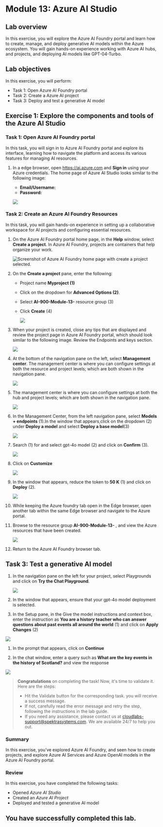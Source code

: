 # Module 13: Azure AI Studio

## Lab overview

In this exercise, you will explore the Azure AI Foundry portal and learn how to create, manage, and deploy generative AI models within the Azure ecosystem. You will gain hands-on experience working with Azure AI hubs, and projects, and deploying AI models like GPT-04-Turbo.

## Lab objectives

In this exercise, you will perform:

- Task 1: Open Azure AI Foundry portal
- Task 2: Create a Azure AI project
- Task 3: Deploy and test a generative AI model

## Exercise 1: Explore the components and tools of the Azure AI Studio

### Task 1: Open Azure AI Foundry portal

In this task, you will sign in to Azure AI Foundry portal and explore its interface, learning how to navigate the platform and access its various features for managing AI resources.

1. In a edge browser, open https://ai.azure.com and **Sign in** using your Azure credentials. The home page of Azure AI Studio looks similar to the following image:

   - **Email/Username:** <inject key="AzureAdUserEmail"></inject>
   - **Password:** <inject key="AzureAdUserPassword"></inject>

    ![](media/lab13-a1n.png)

### Task 2: Create an Azure AI Foundry Resources

In this task, you will gain hands-on experience in setting up a collaborative workspace for AI projects and configuring essential resources.

1. On the Azure AI Foundry portal home page, in the **Help** window, select **Create a project**. In Azure AI Foundry, projects are containers that help organize your work.  

    ![Screenshot of Azure AI Foundry home page with create a project selected.](./media/xxai1.png)

1. On the **Create a project** pane, enter the following:

   - Project name **Myproject<inject key="DeploymentID" enableCopy="false" /> (1)**
   - Click on the dropdown for **Advanced Options (2)**.
   - Select **AI-900-Module-13-<inject key="DeploymentID" enableCopy="false" />** resource group (3)
   - Click **Create** (4)	

     ![](media/xxai2.png)

1. When your project is created, close any tips that are displayed and review the project page in Azure AI Foundry portal, which should look similar to the following image. Review the Endpoints and keys section.

   ![](media/xxai4.png)

1. At the bottom of the navigation pane on the left, select **Management center**. The management center is where you can configure settings at both the resource and project levels; which are both shown in the navigation pane.

    ![](media/13-1.png)

1. The management center is where you can configure settings at both the hub and project levels; which are both shown in the navigation pane.

   ![](media/13-2.png)

1. In the Management Center, from the left navigation pane, select **Models + endpoints** (1).In the window that appears,click on the dropdown (2) under **Deploy a model** and select **Deploy a base model**(3)  

   ![](media/xxai5.png)

1. Search (1) for and select gpt-4o model (2) and click on **Confirm** (3).

   ![](media/xxai6.png)

1. Click on **Customize**

   ![](media/xxai7.png)

1. In the window that appears, reduce the token to **50 K** (1) and click on **Deploy** (2).
   
   ![](media/xxai8.png)

1. While keeping the Azure foundry tab open in the Edge browser, open another tab within the same Edge browser and navigate to the Azure portal.

5. Browse to the resource group **AI-900-Module-13-<inject key="DeploymentID" enableCopy="false" />** , and view the Azure resources that have been created.

    ![](media/xxai9.png)

6. Return to the Azure AI Foundry browser tab.

## Task 3: Test a generative AI model

1. In the navigation pane on the left for your project, select Playgrounds and click on  **Try the Chat Playground**.

   ![](media/xxai11.png)

1. In the window that appears, ensure that your gpt-4o model deployment is selected.

1. In the Setup pane, in the Give the model instructions and context box, enter the instruction as **You are a history teacher who can answer questions about past events all around the world** (1) and click on **Apply Changes** (2)

  ![](media/xxai12.png)

1. In the prompt that appears, click on **Continue**

1. In the chat window, enter a query such as **What are the key events in the history of Scotland?** and view the response

  ![](media/xxai13.png)


> **Congratulations** on completing the task! Now, it's time to validate it. Here are the steps:
> - Hit the Validate button for the corresponding task. you will receive a success message.
> - If not, carefully read the error message and retry the step, following the instructions in the lab guide. 
> - If you need any assistance, please contact us at cloudlabs-support@spektrasystems.com. We are available 24/7 to help you out.

  <validation step="6b5cc888-bc2a-47c8-b31c-e65157a50f66" />

### Summary

In this exercise, you’ve explored Azure AI Foundry, and seen how to create  projects, and explore Azure AI Services and Azure OpenAI models in the Azure AI Foundry portal.

### Review

In this exercise, you have completed the following tasks:
- Opened *Azure AI Studio*  
- Created an *Azure AI Project*  
- Deployed and tested a generative AI model

##   You have successfully completed this lab.
